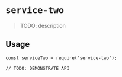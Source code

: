 # `service-two`

> TODO: description

## Usage

```
const serviceTwo = require('service-two');

// TODO: DEMONSTRATE API
```
